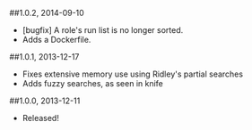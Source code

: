 ##1.0.2, 2014-09-10

* [bugfix] A role's run list is no longer sorted.
* Adds a Dockerfile.

##1.0.1, 2013-12-17

* Fixes extensive memory use using Ridley's partial searches
* Adds fuzzy searches, as seen in knife

##1.0.0, 2013-12-11

* Released!

